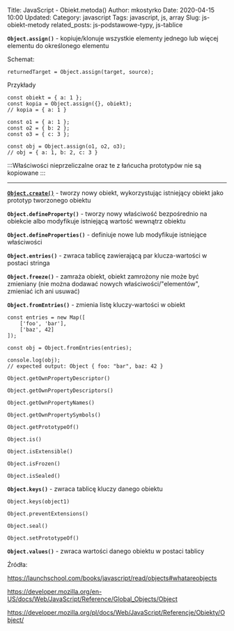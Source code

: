 Title: JavaScript - Obiekt.metoda()
Author: mkostyrko
Date: 2020-04-15 10:00
Updated:
Category: javascript
Tags: javascript, js, array
Slug: js-obiekt-metody
related_posts: js-podstawowe-typy, js-tablice

**`Object.assign()`** - kopiuje/klonuje wszystkie elementy jednego lub więcej elementu do określonego elementu

Schemat:

    returnedTarget = Object.assign(target, source);

Przykłady

    const obiekt = { a: 1 };
    const kopia = Object.assign({}, obiekt);
    // kopia = { a: 1 }

    const o1 = { a: 1 };
    const o2 = { b: 2 };
    const o3 = { c: 3 };

    const obj = Object.assign(o1, o2, o3);
    // obj = { a: 1, b: 2, c: 3 }

:::Właściwości nieprzeliczalne oraz te z łańcucha prototypów nie są kopiowane :::

---

[**`Object.create()`**](https://developer.mozilla.org/en-US/docs/Web/JavaScript/Reference/Global_Objects/Object/create) - tworzy nowy obiekt, wykorzystując istniejący obiekt jako prototyp tworzonego obiektu

**`Object.defineProperty()`** - tworzy nowy właściwość bezpośrednio na obiekcie albo modyfikuje istniejącą wartość wewnątrz obiektu

**`Object.defineProperties()`** - definiuje nowe lub modyfikuje istniejące właściwości

**`Object.entries()`** - zwraca tablicę zawierającą par klucza-wartości w postaci stringa

**`Object.freeze()`** - zamraża obiekt, obiekt zamrożony nie może być zmieniany (nie można dodawać nowych właściwości/"elementów", zmieniać ich ani usuwać)

**`Object.fromEntries()`** - zmienia listę kluczy-wartości w obiekt

    const entries = new Map([
        ['foo', 'bar'],
        ['baz', 42]
    ]);

    const obj = Object.fromEntries(entries);

    console.log(obj);
    // expected output: Object { foo: "bar", baz: 42 }

`Object.getOwnPropertyDescriptor()`

`Object.getOwnPropertyDescriptors()`

`Object.getOwnPropertyNames()`

`Object.getOwnPropertySymbols()`

`Object.getPrototypeOf()`

`Object.is()`

`Object.isExtensible()`

`Object.isFrozen()`

`Object.isSealed()`

**`Object.keys()`** - zwraca tablicę kluczy danego obiektu

    Object.keys(object1)

`Object.preventExtensions()`

`Object.seal()`

`Object.setPrototypeOf()`

**`Object.values()`** - zwraca wartości danego obiektu w postaci tablicy


Źródła:

https://launchschool.com/books/javascript/read/objects#whatareobjects

https://developer.mozilla.org/en-US/docs/Web/JavaScript/Reference/Global_Objects/Object

https://developer.mozilla.org/pl/docs/Web/JavaScript/Referencje/Obiekty/Object/